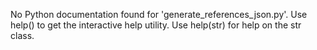 No Python documentation found for 'generate_references_json.py'.
Use help() to get the interactive help utility.
Use help(str) for help on the str class.
